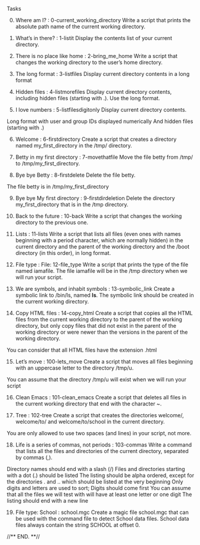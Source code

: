 Tasks

0. Where am I?  :  0-current_working_directory
   Write a script that prints the absolute path name of the current working directory.

1. What’s in there?   :  1-listit
   Display the contents list of your current directory.

2. There is no place like home  :  2-bring_me_home
   Write a script that changes the working directory to the user’s home directory.

3. The long format  :  3-listfiles
   Display current directory contents in a long format

4. Hidden files  :  4-listmorefiles
   Display current directory contents, including hidden files (starting with .). Use the long format.

5. I love numbers  :  5-listfilesdigitonly
   Display current directory contents.

Long format
with user and group IDs displayed numerically
And hidden files (starting with .)

6. Welcome  :  6-firstdirectory
   Create a script that creates a directory named my_first_directory in the /tmp/ directory.

7. Betty in my first directory  :  7-movethatfile
   Move the file betty from /tmp/ to /tmp/my_first_directory.

8. Bye bye Betty  :  8-firstdelete
   Delete the file betty.

The file betty is in /tmp/my_first_directory

9. Bye bye My first directory  :  9-firstdirdeletion
   Delete the directory my_first_directory that is in the /tmp directory.

10. Back to the future  :  10-back
    Write a script that changes the working directory to the previous one.

11. Lists  :  11-lists
    Write a script that lists all files (even ones with names beginning with a period character, which are normally hidden) in the current directory and the parent of the working directory and the /boot directory (in this order), in long format.

12. File type  :  File: 12-file_type
    Write a script that prints the type of the file named iamafile. The file iamafile will be in the /tmp directory when we will run your script.

13. We are symbols, and inhabit symbols  :  13-symbolic_link
    Create a symbolic link to /bin/ls, named __ls__. The symbolic link should be created in the current working directory.

14. Copy HTML files  :  14-copy_html
    Create a script that copies all the HTML files from the current working directory to the parent of the working directory, but only copy files that did not exist in the parent of the working directory or were newer than the versions in the parent of the working directory.

You can consider that all HTML files have the extension .html

15. Let’s move  :  100-lets_move
    Create a script that moves all files beginning with an uppercase letter to the directory /tmp/u.

You can assume that the directory /tmp/u will exist when we will run your script

16. Clean Emacs  :  101-clean_emacs
    Create a script that deletes all files in the current working directory that end with the character ~.

17. Tree  :  102-tree
    Create a script that creates the directories welcome/, welcome/to/ and welcome/to/school in the current directory.

You are only allowed to use two spaces (and lines) in your script, not more.

18. Life is a series of commas, not periods  :  103-commas
    Write a command that lists all the files and directories of the current directory, separated by commas (,).

Directory names should end with a slash (/)
Files and directories starting with a dot (.) should be listed
The listing should be alpha ordered, except for the directories . and .. which should be listed at the very beginning
Only digits and letters are used to sort; Digits should come first
You can assume that all the files we will test with will have at least one letter or one digit
The listing should end with a new line

19. File type: School  :  school.mgc
    Create a magic file school.mgc that can be used with the command file to detect School data files. School data files always contain the string SCHOOL at offset 0.

//**  END. **//
